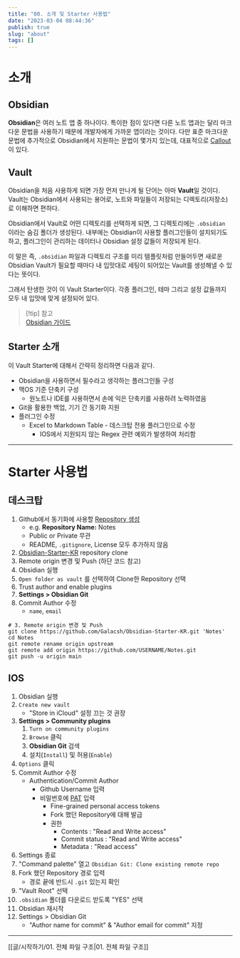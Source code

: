 ```yaml
---
title: "00. 소개 및 Starter 사용법"
date: "2023-03-04 08:44:36"
publish: true
slug: "about"
tags: []
---
```


# 소개

## Obsidian

**Obsidian**은 여러 노트 앱 중 하나이다. 특이한 점이 있다면 다른 노트 앱과는 달리 마크다운 문법을 사용하기 때문에 개발자에게 가까운 앱이라는 것이다. 다만 표준 마크다운 문법에 추가적으로 Obsidian에서 지원하는 문법이 몇가지 있는데, 대표적으로 [Callout](https://help.obsidian.md/Editing+and+formatting/Callouts)이 있다.

## Vault

Obsidian을 처음 사용하게 되면 가장 먼저 만나게 될 단어는 아마 **Vault**일 것이다. Vault는 Obsidian에서 사용되는 용어로, 노트와 파일들이 저장되는 디렉토리(저장소)로 이해하면 편하다.

Obsidian에서 Vault로 어떤 디렉토리를 선택하게 되면, 그 디렉토리에는 `.obsidian` 이라는 숨김 폴더가 생성된다. 내부에는 Obsidian이 사용할 플러그인들이 설치되기도 하고, 플러그인이 관리하는 데이터나 Obsidian 설정 값들이 저장되게 된다.

이 말은 즉, `.obsidian` 파일과 디렉토리 구조를 미리 템플릿처럼 만들어두면 새로운 Obsidian Vault가 필요할 때마다 내 입맛대로 세팅이 되어있는 Vault를 생성해낼 수 있다는 뜻이다.

그래서 탄생한 것이 이 Vault Starter이다. 각종 플러그인, 테마 그리고 설정 값들까지 모두 내 입맛에 맞게 설정되어 있다.

> [!tip] 참고  
> [Obsidian 가이드](https://help.obsidian.md/Obsidian/Index)

## Starter 소개

이 Vault Starter에 대해서 간략히 정리하면 다음과 같다.

- Obsidian을 사용하면서 필수라고 생각하는 플러그인들 구성
- 맥OS 기준 단축키 구성
    - 원노트나 IDE를 사용하면서 손에 익은 단축키를 사용하려 노력하였음
- Git을 활용한 백업, 기기 간 동기화 지원
- 플러그인 수정
    - Excel to Markdown Table - 데스크탑 전용 플러그인으로 수정
        - IOS에서 지원되지 않는 Regex 관련 예외가 발생하여 처리함

---

# Starter 사용법

## 데스크탑

1. Github에서 동기화에 사용할 [Repository 생성](https://github.com/new)
    - e.g. **Repository Name:** Notes
    - Public or Private 무관
    - README, `.gitignore`, License 모두 추가하지 않음
2. [Obsidian-Starter-KR](https://github.com/Galacsh/Obsidian-Starter-KR) repository clone
3. Remote origin 변경 및 Push (하단 코드 참고)
4. Obsidian 실행
2. `Open folder as vault` 를 선택하여 Clone한 Repository 선택
3. Trust author and enable plugins
4. **Settings > Obsidian Git**
5. Commit Author 수정
    - `name`, `email`

```shell
# 3. Remote origin 변경 및 Push
git clone https://github.com/Galacsh/Obsidian-Starter-KR.git 'Notes'  
cd Notes  
git remote rename origin upstream  
git remote add origin https://github.com/USERNAME/Notes.git  
git push -u origin main  
```

## IOS

1. Obsidian 실행
2. `Create new vault`
	- "Store in iCloud" 설정 끄는 것 권장
3. **Settings > Community plugins**
    1. `Turn on community plugins`
    2. `Browse` 클릭
    3. **Obsidian Git** 검색
    4. 설치(`Install`) 및 허용(`Enable`)
4. `Options` 클릭
5. Commit Author 수정
    - Authentication/Commit Author
        - Github Username 입력
        - 비밀번호에 [PAT](https://docs.github.com/en/authentication/keeping-your-account-and-data-secure/creating-a-personal-access-token) 입력
            - Fine-grained personal access tokens
            - Fork 했던 Repository에 대해 발급
            - 권한
                - Contents : "Read and Write access"
                - Commit status : "Read and Write access"
                - Metadata : "Read access"
6. Settings 종료
7. "Command palette" 열고 `Obsidian Git: Clone existing remote repo`
8. Fork 했던 Repository 경로 입력
	- 경로 끝에 반드시 `.git` 있는지 확인
9. "Vault Root" 선택
10. `.obsidian` 폴더를 다운로드 받도록 "YES" 선택
11. Obsidian 재시작
12. Settings > Obsidian Git
    - "Author name for commit" & "Author email for commit" 지정

---

[[글/시작하기/01. 전체 파일 구조|01. 전체 파일 구조]]
